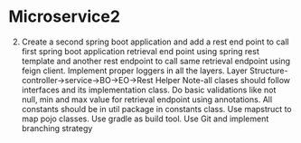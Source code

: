 # Microservice2
2) Create a second spring boot application and add a rest end point to call first spring boot application retrieval end point using spring rest template and another rest endpoint to call same retrieval endpoint using feign client.
Implement proper loggers in all the layers. 
Layer Structure-controller->service->BO->EO->Rest Helper
Note-all clases should follow interfaces and its implementation class.
Do basic validations like not null, min and max value for retrieval endpoint using annotations.
All constants should be in util package in constants class.
Use mapstruct to map pojo classes.
Use gradle as build tool.
Use Git and implement branching strategy
